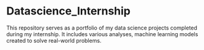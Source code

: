 # Datascience_Internship
This repository serves as a portfolio of my data science projects completed during my internship. It includes various analyses, machine learning models created to solve real-world problems.
